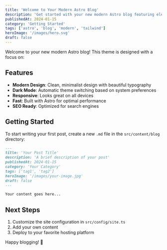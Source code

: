 ```yaml
---
title: 'Welcome to Your Modern Astro Blog'
description: 'Get started with your new modern Astro blog featuring elegant design and smooth animations.'
publishedAt: 2024-01-15
category: 'Getting Started'
tags: ['astro', 'blog', 'modern', 'tailwind']
heroImage: '/images/hero.svg'
draft: false
---
```


Welcome to your new modern Astro blog! This theme is designed with a focus on:

## Features

- **Modern Design**: Clean, minimalist design with beautiful typography
- **Dark Mode**: Automatic theme switching based on system preferences
- **Responsive**: Looks great on all devices
- **Fast**: Built with Astro for optimal performance
- **SEO Ready**: Optimized for search engines

## Getting Started

To start writing your first post, create a new `.md` file in the `src/content/blog` directory:

```markdown
---
title: 'Your Post Title'
description: 'A brief description of your post'
publishedAt: 2024-01-15
category: 'Your Category'
tags: ['tag1', 'tag2']
heroImage: '/images/your-image.jpg'
draft: false
---

Your content goes here...
```

## Next Steps

1. Customize the site configuration in `src/config/site.ts`
2. Add your own content
3. Deploy to your favorite hosting platform

Happy blogging! 🚀
